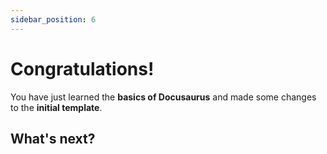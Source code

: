 ```yaml
---
sidebar_position: 6
---
```


# Congratulations!

You have just learned the **basics of Docusaurus** and made some changes to the **initial template**.

## What's next?
